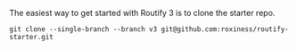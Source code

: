 
The easiest way to get started with Routify 3 is to clone the starter repo.

```
git clone --single-branch --branch v3 git@github.com:roxiness/routify-starter.git
```
